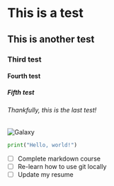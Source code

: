# This is a test
## This is another test
### Third test
#### Fourth test
##### Fifth test
###### Thankfully, this is the last test!

![Galaxy](https://wallpapers.com/images/featured-full/space-sjryfre8k8f6i3ge.jpg)

``` python
print("Hello, world!")
```

- [ ] Complete markdown course
- [ ] Re-learn how to use git locally
- [ ] Update my resume
